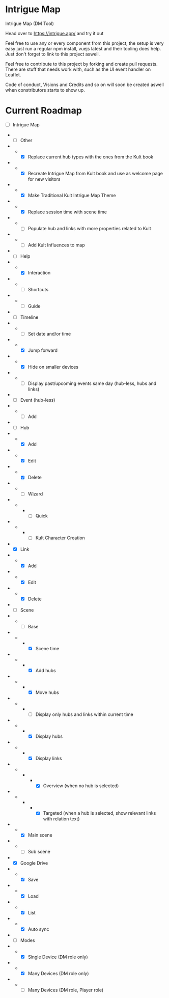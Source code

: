 # Intrigue Map
Intrigue Map (DM Tool)

Head over to https://intrigue.app/ and try it out

Feel free to use any or every component from this project, the setup is very easy
just run a regular npm install, vuejs latest and their tooling does help. 
Just don't forget to link to this project aswell.

Feel free to contribute to this project by forking and create pull requests. There
are stuff that needs work with, such as the UI event handler on Leaflet.

Code of conduct, Visions and Credits and so on will soon be created aswell when constributors starts to show up.

# Current Roadmap

- [ ] Intrigue Map
- - [ ] Other
- - - [x] Replace current hub types with the ones from the Kult book
- - - [x] Recreate Intrigue Map from Kult book and use as welcome page for new visitors
- - - [x] Make Traditional Kult Intrigue Map Theme
- - - [x] Replace session time with scene time
- - - [ ] Populate hub and links with more properties related to Kult
- - - [ ] Add Kult Influences to map
- - [ ] Help
- - - [x] Interaction
- - - [ ] Shortcuts
- - - [ ] Guide
- - [ ] Timeline
- - - [ ] Set date and/or time
- - - [x] Jump forward
- - - [x] Hide on smaller devices
- - - [ ] Display past/upcoming events same day (hub-less, hubs and links)
- - [ ] Event (hub-less)
- - - [ ] Add
- - [ ] Hub
- - - [x] Add
- - - [x] Edit
- - - [x] Delete
- - - [ ] Wizard
- - - - [ ] Quick
- - - - [ ] Kult Character Creation
- - [x] Link
- - - [x] Add
- - - [x] Edit
- - - [x] Delete
- - [ ] Scene
- - - [ ] Base
- - - - [x] Scene time
- - - - [x] Add hubs
- - - - [x] Move hubs
- - - - [ ] Display only hubs and links within current time
- - - - [x] Display hubs
- - - - [x] Display links
- - - - - [x] Overview (when no hub is selected)
- - - - - [x] Targeted (when a hub is selected, show relevant links with relation text)
- - - [x] Main scene
- - - [ ] Sub scene
- - [x] Google Drive
- - - [x] Save
- - - [x] Load
- - - [x] List
- - - [x] Auto sync
- - [ ] Modes
- - - [x] Single Device (DM role only)
- - - [x] Many Devices (DM role only)
- - - [ ] Many Devices (DM role, Player role)
